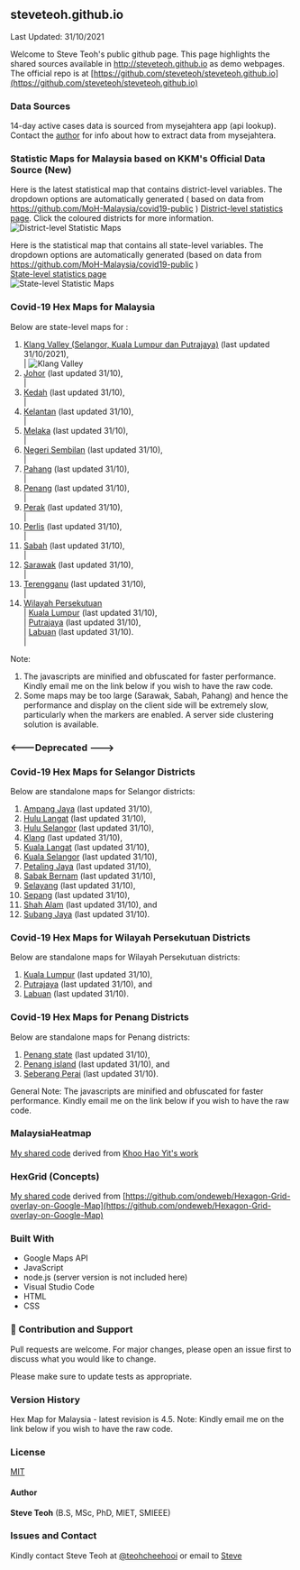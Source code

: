 ﻿## steveteoh.github.io
Last Updated: 31/10/2021

Welcome to Steve Teoh's public github page. This page highlights the shared sources available in http://steveteoh.github.io as demo webpages.
The official repo is at [https://github.com/steveteoh/steveteoh.github.io](https://github.com/steveteoh/steveteoh.github.io)

### Data Sources
14-day active cases data is sourced from mysejahtera app (api lookup). Contact the [author](mailto:chteoh@1utar.my?subject=Mysejahtera "Mysejahtera") for info about how to extract data from mysejahtera.

### Statistic Maps for Malaysia based on KKM's Official Data Source (New)
Here is the latest statistical map that contains district-level variables. The dropdown options are automatically generated ( based on data from https://github.com/MoH-Malaysia/covid19-public ) 
[District-level statistics page](https://steveteoh.github.io/Statistics/main2.html). Click the coloured districts for more information.
![District-level Statistic Maps](https://steveteoh.github.io/img/statistics2.png) 

Here is the statistical map that contains all state-level variables. The dropdown options are automatically generated (based on data from https://github.com/MoH-Malaysia/covid19-public )  
[State-level statistics page](https://steveteoh.github.io/Statistics/)     
![State-level Statistic Maps](https://steveteoh.github.io/img/statistics.png)

### Covid-19 Hex Maps for Malaysia
Below are state-level maps for : <br>
1. [Klang Valley (Selangor, Kuala Lumpur dan Putrajaya)](http://steveteoh.github.io/KlangValley/) (last updated 31/10/2021), <br> |  ![Klang Valley](https://steveteoh.github.io/img/klangvalley.jpg)
2. [Johor](http://steveteoh.github.io/Johor/) (last updated 31/10), <br>        |
3. [Kedah](https://steveteoh.github.io/Kedah/) (last updated 31/10), <br>  |
4. [Kelantan](https://steveteoh.github.io/Kelantan/) (last updated 31/10), <br>  |
5. [Melaka](http://steveteoh.github.io/Melaka/) (last updated 31/10), <br>  |
6. [Negeri Sembilan](http://steveteoh.github.io/NegeriSembilan/) (last updated 31/10), <br>  |
7. [Pahang](https://steveteoh.github.io/Pahang/) (last updated 31/10), <br>  |
8. [Penang](http://steveteoh.github.io/Penang/) (last updated 31/10), <br>  |
9. [Perak](https://steveteoh.github.io/Perak/) (last updated 31/10), <br>  |
10. [Perlis](https://steveteoh.github.io/Perlis/) (last updated 31/10), <br>  |
11. [Sabah](http://steveteoh.github.io/Sabah/) (last updated 31/10), <br>  |
12. [Sarawak](http://steveteoh.github.io/Sarawak/) (last updated 31/10), <br>  |
13. [Terengganu](https://steveteoh.github.io/Terengganu/) (last updated 31/10), <br>  |
14. [Wilayah Persekutuan](http://steveteoh.github.io/Wilayah/) <br>  |
    [Kuala Lumpur](http://steveteoh.github.io/KualaLumpur/) (last updated 31/10), <br>  |
    [Putrajaya](http://steveteoh.github.io/Putrajaya/) (last updated 31/10), <br>  |
    [Labuan](http://steveteoh.github.io/Labuan/) (last updated 31/10).<br>  |
 
Note: 
1. The javascripts are minified and obfuscated for faster performance. Kindly email me on the link below if you wish to have the raw code. 
2. Some maps may be too large (Sarawak, Sabah, Pahang) and hence the performance and display on the client side will be extremely slow, particularly when the markers are enabled. 
   A server side clustering solution is available.

### <---Deprecated --->
### Covid-19 Hex Maps for Selangor Districts
Below are standalone maps for Selangor districts: <br>
1. [Ampang Jaya](http://steveteoh.github.io/Selangor/AmpangJaya/) (last updated 31/10), <br>
2. [Hulu Langat](http://steveteoh.github.io/Selangor/HuluLangat/) (last updated 31/10), <br>
3. [Hulu Selangor](http://steveteoh.github.io/Selangor/HuluSelangor/) (last updated 31/10), <br>
4. [Klang](http://steveteoh.github.io/Selangor/Klang/) (last updated 31/10), <br>
5. [Kuala Langat](http://steveteoh.github.io/Selangor/KualaLangat/) (last updated 31/10), <br>
6. [Kuala Selangor](http://steveteoh.github.io/Selangor/KualaSelangor/) (last updated 31/10), <br>
7. [Petaling Jaya](http://steveteoh.github.io/Selangor/PetalingJaya/) (last updated 31/10), <br>
8. [Sabak Bernam](http://steveteoh.github.io/Selangor/SabakBernam) (last updated 31/10), <br>
9. [Selayang](http://steveteoh.github.io/Selangor/Selayang/) (last updated 31/10), <br>
10. [Sepang](http://steveteoh.github.io/Selangor/Sepang/) (last updated 31/10), <br>
11. [Shah Alam](http://steveteoh.github.io/Selangor/ShahAlam/) (last updated 31/10), and  <br>
12. [Subang Jaya](http://steveteoh.github.io/Selangor/SubangJaya/) (last updated 31/10).<br>

### Covid-19 Hex Maps for Wilayah Persekutuan Districts
Below are standalone maps for Wilayah Persekutuan districts: <br>
1. [Kuala Lumpur](http://steveteoh.github.io/KualaLumpur) (last updated 31/10),<br>
2. [Putrajaya](http://steveteoh.github.io/Putrajaya) (last updated 31/10), and<br>
3. [Labuan](http://steveteoh.github.io/Labuan) (last updated 31/10).<br>

### Covid-19 Hex Maps for Penang Districts
Below are standalone maps for Penang districts: <br>
1. [Penang state](http://steveteoh.github.io/Penang/index.html) (last updated 31/10),  <br>
2. [Penang island](http://steveteoh.github.io/Penang/island.html) (last updated 31/10), and  <br>
3. [Seberang Perai](http://steveteoh.github.io/Penang/perai.html) (last updated 31/10). <br>

General Note: The javascripts are minified and obfuscated for faster performance. Kindly email me on the link below if you wish to have the raw code. 

### MalaysiaHeatmap
[My shared code](http://steveteoh.github.io/MalaysiaHeatMap) derived from [Khoo Hao Yit's work](https://github.com/KhooHaoYit/KhooHaoYit.github.io/tree/main/Covid19%20Malaysia%20Heatmap)

### HexGrid (Concepts)
[My shared code](http://steveteoh.github.io/HexGrid) derived from [https://github.com/ondeweb/Hexagon-Grid-overlay-on-Google-Map](https://github.com/ondeweb/Hexagon-Grid-overlay-on-Google-Map) 

### Built With

- Google Maps API
- JavaScript
- node.js (server version is not included here)
- Visual Studio Code
- HTML
- CSS

### 🤝 Contribution and Support
Pull requests are welcome. For major changes, please open an issue first to discuss what you would like to change.

Please make sure to update tests as appropriate.

### Version History
Hex Map for Malaysia - latest revision is 4.5.
Note: Kindly email me on the link below if you wish to have the raw code. 

### License
[MIT](https://steveteoh.github.io/LICENSE)

#### Author
**Steve Teoh** (B.S, MSc, PhD, MIET, SMIEEE)

### Issues and Contact
Kindly contact Steve Teoh at [@teohcheehooi](https://twitter.com/teohcheehooi) or email to [Steve](mailto:chteoh@1utar.my?subject=Map "Map")
